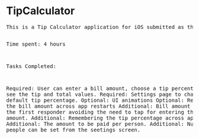 <h1>TipCalculator</h1>
<pre>
This is a Tip Calculator application for iOS submitted as the pre-assignment requirement for Codepath.

Time spent: 4 hours

Tasks Completed:

 Required: User can enter a bill amount, choose a tip percentage, and see the tip and total values.
 Required: Settings page to change the default tip percentage.
 Optional: UI animations
 Optional: Remembering the bill amount across app restarts
 Additional: Bill amount is always the first responder avoiding the need to tap for entering the bill amount.
 Additional: Remembering the tip percentage across app restarts.
 Additional: The amount to be paid per person.
 Additional: Number of people can be set from the seetings screen.</pre>
